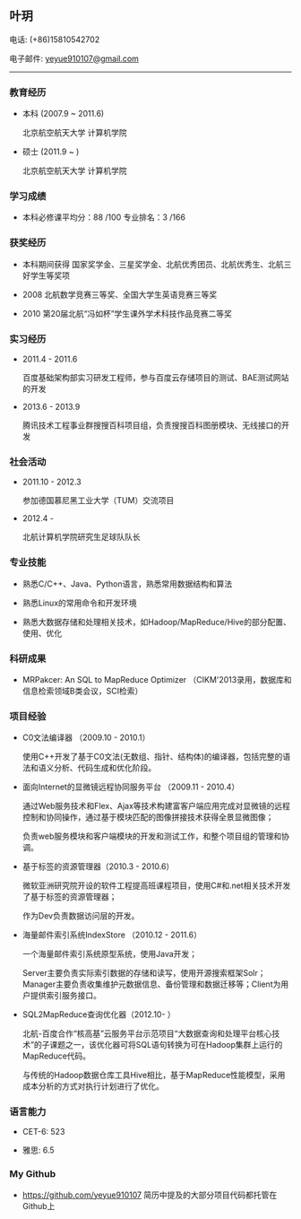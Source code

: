## 叶玥

电话: (+86)15810542702

电子邮件: yeyue910107@gmail.com

<hr />

### 教育经历

* 本科 (2007.9 ~ 2011.6)
    
    北京航空航天大学 计算机学院

* 硕士 (2011.9 ~ )
    
    北京航空航天大学 计算机学院
    
### 学习成绩

* 本科必修课平均分：88 /100		专业排名：3 /166

### 获奖经历

* 本科期间获得 国家奖学金、三星奖学金、北航优秀团员、北航优秀生、北航三好学生等奖项 

* 2008    北航数学竞赛三等奖、全国大学生英语竞赛三等奖

* 2010    第20届北航“冯如杯”学生课外学术科技作品竞赛二等奖

### 实习经历

* 2011.4 - 2011.6

    百度基础架构部实习研发工程师，参与百度云存储项目的测试、BAE测试网站的开发

* 2013.6 - 2013.9

    腾讯技术工程事业群搜搜百科项目组，负责搜搜百科图册模块、无线接口的开发

### 社会活动

* 2011.10 - 2012.3

    参加德国慕尼黑工业大学（TUM）交流项目

* 2012.4 - 

    北航计算机学院研究生足球队队长

### 专业技能

* 熟悉C/C++、Java、Python语言，熟悉常用数据结构和算法

* 熟悉Linux的常用命令和开发环境

* 熟悉大数据存储和处理相关技术，如Hadoop/MapReduce/Hive的部分配置、使用、优化

### 科研成果

* MRPakcer: An SQL to MapReduce Optimizer （CIKM'2013录用，数据库和信息检索领域B类会议，SCI检索）

### 项目经验

* C0文法编译器 （2009.10 - 2010.1）

    使用C++开发了基于C0文法(无数组、指针、结构体)的编译器，包括完整的语法和语义分析、代码生成和优化阶段。

* 面向Internet的显微镜远程协同服务平台 （2009.11 - 2010.4）
    
    通过Web服务技术和Flex、Ajax等技术构建富客户端应用完成对显微镜的远程控制和协同操作，通过基于模块匹配的图像拼接技术获得全景显微图像；
    
    负责web服务模块和客户端模块的开发和测试工作，和整个项目组的管理和协调。

* 基于标签的资源管理器（2010.3 - 2010.6）

    微软亚洲研究院开设的软件工程提高班课程项目，使用C#和.net相关技术开发了基于标签的资源管理器；
    
    作为Dev负责数据访问层的开发。

* 海量邮件索引系统IndexStore （2010.12 - 2011.6）

    一个海量邮件索引系统原型系统，使用Java开发；
    
    Server主要负责实际索引数据的存储和读写，使用开源搜索框架Solr；Manager主要负责收集维护元数据信息、备份管理和数据迁移等；Client为用户提供索引服务接口。

* SQL2MapReduce查询优化器（2012.10- ）

    北航-百度合作“核高基”云服务平台示范项目“大数据查询和处理平台核心技术”的子课题之一，该优化器可将SQL语句转换为可在Hadoop集群上运行的MapReduce代码。
    
    与传统的Hadoop数据仓库工具Hive相比，基于MapReduce性能模型，采用成本分析的方式对执行计划进行了优化。

### 语言能力

* CET-6: 523

* 雅思: 6.5

### My Github

* https://github.com/yeyue910107 简历中提及的大部分项目代码都托管在Github上
